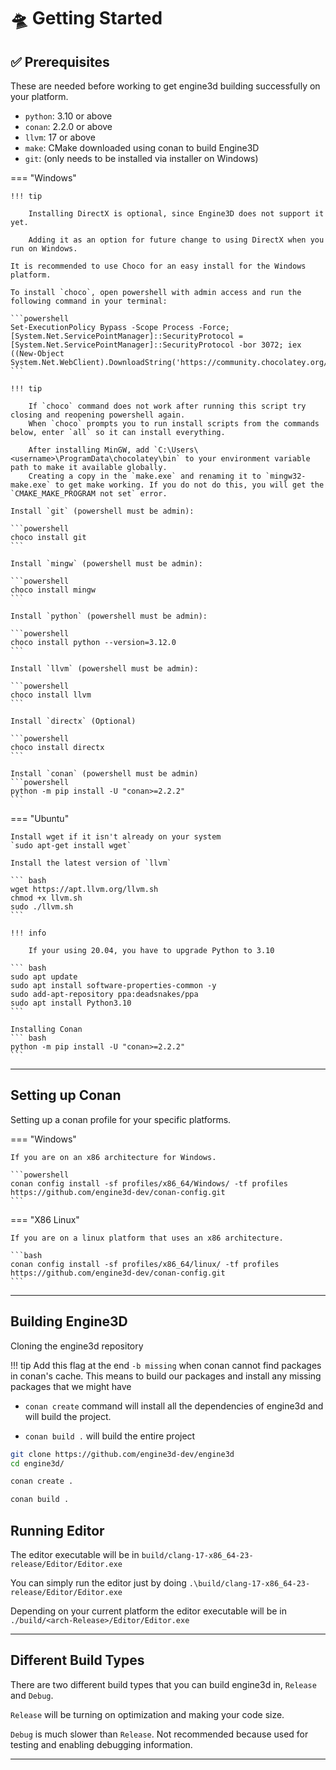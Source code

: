 # 🛸 Getting Started

## ✅ Prerequisites

These are needed before working to get engine3d building successfully on your platform.

* `python`: 3.10 or above
* `conan`: 2.2.0 or above
* `llvm`: 17 or above
* `make`: CMake downloaded using conan to build Engine3D
* `git`: (only needs to be installed via installer on Windows)

=== "Windows"

    !!! tip
    
        Installing DirectX is optional, since Engine3D does not support it yet.
        
        Adding it as an option for future change to using DirectX when you run on Windows.

    It is recommended to use Choco for an easy install for the Windows platform.
    
    To install `choco`, open powershell with admin access and run the following command in your terminal:
    
    ```powershell
    Set-ExecutionPolicy Bypass -Scope Process -Force; [System.Net.ServicePointManager]::SecurityProtocol = [System.Net.ServicePointManager]::SecurityProtocol -bor 3072; iex ((New-Object System.Net.WebClient).DownloadString('https://community.chocolatey.org/install.ps1'))
    ```
    
    !!! tip
    
        If `choco` command does not work after running this script try closing and reopening powershell again.
        When `choco` prompts you to run install scripts from the commands below, enter `all` so it can install everything.

        After installing MinGW, add `C:\Users\<username>\ProgramData\chocolatey\bin` to your environment variable path to make it available globally.
        Creating a copy in the `make.exe` and renaming it to `mingw32-make.exe` to get make working. If you do not do this, you will get the `CMAKE_MAKE_PROGRAM not set` error.
    
    Install `git` (powershell must be admin):
    
    ```powershell
    choco install git
    ```
    
    Install `mingw` (powershell must be admin):
    
    ```powershell
    choco install mingw
    ```
    
    Install `python` (powershell must be admin):
    
    ```powershell
    choco install python --version=3.12.0
    ```
    
    Install `llvm` (powershell must be admin):
    
    ```powershell
    choco install llvm
    ```

    Install `directx` (Optional)
    
    ```powershell
    choco install directx
    ```
    
    Install `conan` (powershell must be admin)
    ```powershell
    python -m pip install -U "conan>=2.2.2"
    ```
    
=== "Ubuntu"

    Install wget if it isn't already on your system
    `sudo apt-get install wget`

    Install the latest version of `llvm`
    
    ``` bash
    wget https://apt.llvm.org/llvm.sh
    chmod +x llvm.sh
    sudo ./llvm.sh
    ```
    
    !!! info
    
        If your using 20.04, you have to upgrade Python to 3.10
    
    ``` bash
    sudo apt update
    sudo apt install software-properties-common -y
    sudo add-apt-repository ppa:deadsnakes/ppa
    sudo apt install Python3.10
    ```

    Installing Conan
    ``` bash
    python -m pip install -U "conan>=2.2.2"
    ```
---

## Setting up Conan

Setting up a conan profile for your specific platforms.

=== "Windows"

    If you are on an x86 architecture for Windows.
    
    ```powershell
    conan config install -sf profiles/x86_64/Windows/ -tf profiles https://github.com/engine3d-dev/conan-config.git
    ```

=== "X86 Linux"

    If you are on a linux platform that uses an x86 architecture.
    
    ```bash
    conan config install -sf profiles/x86_64/linux/ -tf profiles https://github.com/engine3d-dev/conan-config.git
    ```

---

## Building Engine3D

Cloning the engine3d repository

!!! tip
    Add this flag at the end `-b missing` when conan cannot find packages in conan's cache.
    This means to build our packages and install any missing packages that we might have
    
* `conan create` command will install all the dependencies of engine3d and will build the project.

* `conan build .` will build the entire project

```bash
git clone https://github.com/engine3d-dev/engine3d
cd engine3d/

conan create .

conan build .
```

## Running Editor

The editor executable will be in `build/clang-17-x86_64-23-release/Editor/Editor.exe`

You can simply run the editor just by doing `.\build/clang-17-x86_64-23-release/Editor/Editor.exe`

Depending on your current platform the editor executable will be in `./build/<arch-Release>/Editor/Editor.exe`

---

## Different Build Types
There are two different build types that you can build engine3d in, `Release` and `Debug`.

`Release` will be turning on optimization and making your code size.

`Debug` is much slower than `Release`. Not recommended because used for testing and enabling debugging information.

---


